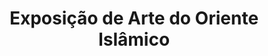 ---
ref: sol-231-0005
title: "Exposição de Arte do Oriente Islâmico"
author_name: ["Sebastião Rodrigues"]
publisher: ["Fundação Calouste Gulbenkian"]
year: "y1963"
origin: ["Portugal"]
formats: ["catalogue"]
disciplines: ["graphic-design"]
tags:
layout: artifact
status: ["redo"]
published: false
int_published: false
image_count:
date_added: 2023-06-16
batch:
---